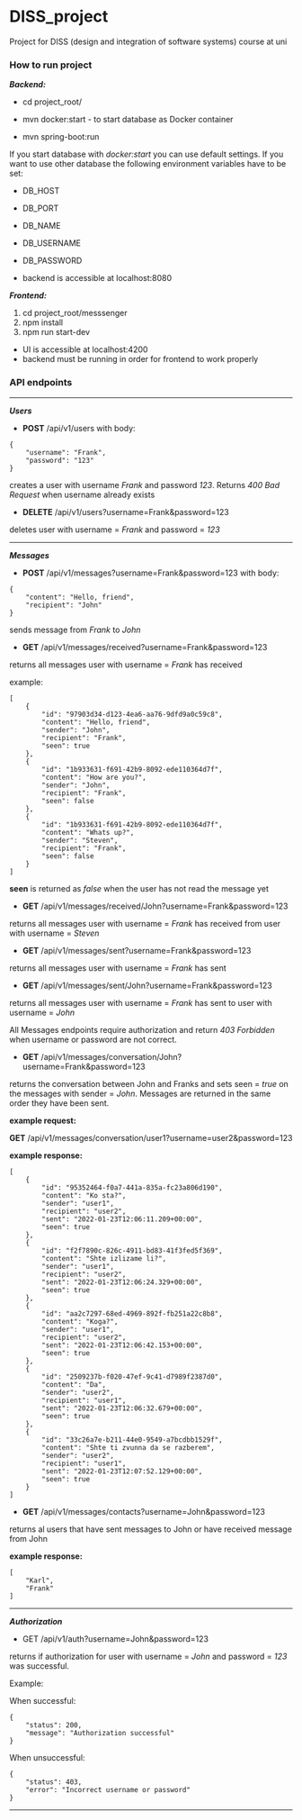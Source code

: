 # DISS_project
Project for DISS (design and integration of software systems) course at uni


### How to run project

***Backend:***

* cd project_root/

* mvn docker:start - to start database as Docker container

* mvn spring-boot:run

If you start database with *docker:start* you can use default settings. If
you want to use other database the following environment variables have to be set:

* DB_HOST
* DB_PORT
* DB_NAME
* DB_USERNAME
* DB_PASSWORD

* backend is accessible at localhost:8080

***Frontend:***

1. cd project_root/messsenger
2. npm install
3. npm run start-dev

* UI is accessible at localhost:4200
* backend must be running in order for frontend to work properly

### API endpoints

---

***Users***

* **POST** /api/v1/users with body:

```
{
    "username": "Frank",
    "password": "123"
}
```

creates a user with username *Frank* and password *123*. Returns *400 Bad
Request* when username already exists

* **DELETE** /api/v1/users?username=Frank&password=123

deletes user with username = *Frank* and password = *123*

---

***Messages***

* **POST** /api/v1/messages?username=Frank&password=123 with body:

```
{
    "content": "Hello, friend",
    "recipient": "John"
}
```

sends message from *Frank* to *John*

* **GET** /api/v1/messages/received?username=Frank&password=123

returns all messages user with username = *Frank* has received

example:

```
[
    {
        "id": "97903d34-d123-4ea6-aa76-9dfd9a0c59c8",
        "content": "Hello, friend",
        "sender": "John",
        "recipient": "Frank",
        "seen": true
    },
    {
        "id": "1b933631-f691-42b9-8092-ede110364d7f",
        "content": "How are you?",
        "sender": "John",
        "recipient": "Frank",
        "seen": false
    },
    {
        "id": "1b933631-f691-42b9-8092-ede110364d7f",
        "content": "Whats up?",
        "sender": "Steven",
        "recipient": "Frank",
        "seen": false
    }
]
```

**seen** is returned as *false* when the user has not read the message yet

* **GET** /api/v1/messages/received/John?username=Frank&password=123

returns all messages user with username = *Frank* has received from user
with username = *Steven*

* **GET** /api/v1/messages/sent?username=Frank&password=123

returns all messages user with username = *Frank* has sent

* **GET** /api/v1/messages/sent/John?username=Frank&password=123

returns all messages user with username = *Frank* has sent to user
with username = *John*

All Messages endpoints require authorization and return *403 Forbidden* when
username or password are not correct.

* **GET** /api/v1/messages/conversation/John?username=Frank&password=123

returns the conversation between John and Franks and sets seen = *true*
on the messages with sender = *John*. Messages are returned in the same order
they have been sent.

**example request:**

**GET** /api/v1/messages/conversation/user1?username=user2&password=123

**example response:**
```
[
    {
        "id": "95352464-f0a7-441a-835a-fc23a806d190",
        "content": "Ko sta?",
        "sender": "user1",
        "recipient": "user2",
        "sent": "2022-01-23T12:06:11.209+00:00",
        "seen": true
    },
    {
        "id": "f2f7890c-826c-4911-bd83-41f3fed5f369",
        "content": "Shte izlizame li?",
        "sender": "user1",
        "recipient": "user2",
        "sent": "2022-01-23T12:06:24.329+00:00",
        "seen": true
    },
    {
        "id": "aa2c7297-68ed-4969-892f-fb251a22c8b8",
        "content": "Koga?",
        "sender": "user1",
        "recipient": "user2",
        "sent": "2022-01-23T12:06:42.153+00:00",
        "seen": true
    },
    {
        "id": "2509237b-f020-47ef-9c41-d7989f2387d0",
        "content": "Da",
        "sender": "user2",
        "recipient": "user1",
        "sent": "2022-01-23T12:06:32.679+00:00",
        "seen": true
    },
    {
        "id": "33c26a7e-b211-44e0-9549-a7bcdbb1529f",
        "content": "Shte ti zvunna da se razberem",
        "sender": "user2",
        "recipient": "user1",
        "sent": "2022-01-23T12:07:52.129+00:00",
        "seen": true
    }
]
```

* **GET** /api/v1/messages/contacts?username=John&password=123

returns al users that have sent messages to John or have received message
from John

**example response:**

```
[
    "Karl",
    "Frank"
]
```

---

***Authorization***

* GET /api/v1/auth?username=John&password=123

returns if authorization for user with username = *John* and password = *123*
was successful.

Example:

When successful:
```
{
    "status": 200,
    "message": "Authorization successful"
}
```

When unsuccessful:

```
{
    "status": 403,
    "error": "Incorrect username or password"
}
```

---